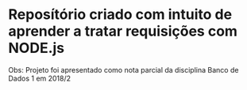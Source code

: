 # Reposítório criado com intuito de aprender a tratar requisições com NODE.js

Obs: Projeto foi apresentado como nota parcial da disciplina Banco de Dados 1 em 2018/2
